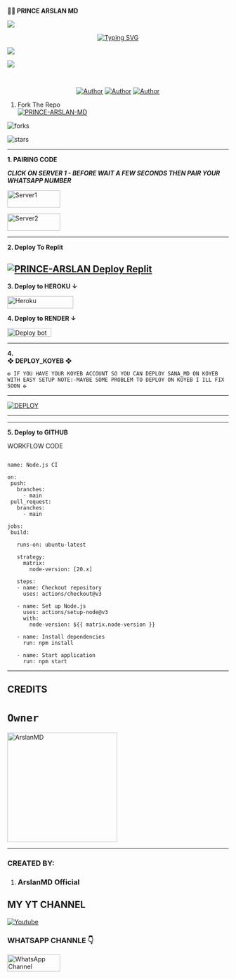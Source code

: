  **🧚‍♀️ PRINCE ARSLAN MD**

<a><img src='https://i.imgur.com/LyHic3i.gif'/>

</p> <p align="center">
<a href="https://git.io/typing-svg"><img src="https://readme-typing-svg.demolab.com?font=Rubik+Dirt&size=65&pause=1000&color=FF1D3ECF&background=FF20A500&center=true&vCenter=true&width=1000&height=150&lines=ARSLAN+MD+POWERBOT ;MADE+BY+ARSLANMD+OFFICIAL" alt="Typing SVG" /></a>

<a><img src='https://i.imgur.com/LyHic3i.gif'/>

<img align="center" height="auto"
src="https://cardivo.vercel.app/api?name=Arslan%20MD&description=🥂THE%20WORLD%20BEST%20WHATSAPP%20BOT%★%20CREATED%20BY%_ARSLANMD%20OFFICIAL♥️&image=https://files.catbox.moe/zw6rsz.jpg?v=4&backgroundColor=%23ecf0f1&github=Arslan-MD&pattern=leaf&colorPattern=%23eaeaea"/>

<br>

   </p>
<p align="center">
<a href="https://github.com/Arslan-MD"><img title="Author" src="https://img.shields.io/badge/ArslanMD-black?style=for-the-badge&logo=Github"></a> <a href="https://youtube.com/@arslanmdofficial"><img title="Author" src="https://img.shields.io/badge/YOUTUBE SUBSCRIBE-red?style=for-the-badge&logo=youtube"></a> <a href="https://wa.me/923237045919"><img title="Author" src="https://img.shields.io/badge/Contact Me-black?style=for-the-badge&logo=whatsapp"></a>
<p/> 
    
1. Fork The Repo
    <br>
<a href="https://github.com/Arslan-MD/Arslan-MD/fork"><img title="PRINCE-ARSLAN-MD" src="https://img.shields.io/badge/FORK PRINCE-ARSLAN-h?color=black&style=for-the-badge&logo=stackshare"></a>

![forks](https://img.shields.io/github/forks/Arslan-MD/Arslan-MD?label=Forks&style=social)

![stars](https://img.shields.io/github/stars/Arslan-MD/Arslan-MD?style=social)



---

**1.  PAIRING CODE**
    <br>

***CLICK ON SERVER 1 - BEFORE WAIT A FEW SECONDS THEN PAIR YOUR WHATSAPP NUMBER***

<p align="left">
<a href='https://arslan-md-beta-pair.onrender.com' target="_blank"><img alt='Server1' src='https://img.shields.io/badge/-Server 1-darkgreen?style=for-the-badge&logo=Whatsapp&logoColor=white'/< width=120 height=39/p></a>

<br>

<p align="left">
<a href='https://registered-bunni-arslanmd12-faa34dac.koyeb.app' target="_blank"><img alt='Server2' src='https://img.shields.io/badge/-Server 2-darkred?style=for-the-badge&logo=Whatsapp&logoColor=white'/< width=120 height=39/p></a>

    
---
 **2.  Deploy To Replit**

<a href="https://replit.com"><img title="PRINCE-ARSLAN Deploy Replit" src="https://img.shields.io/badge/DEPLOY REPLIT-h?color=black&style=for-the-badge&logo=Replit"></a>
---
**3. Deploy to HEROKU ↓**

<p align="left">
<a href='https://signup.heroku.com/' target="_blank"><img alt='Heroku' src='https://img.shields.io/badge/-heroku ‎ deploy-blue?style=for-the-badge&logo=heroku&logoColor=white'/< width=150 height=28/p></a>
   
 **4.  Deploy to RENDER ↓**

<a href="https://dashboard.render.com/" target="blank"><img align="center" src="https://telegra.ph/file/c15e952f017c10e12f431.jpg" width="100" height="20" alt="Deploy bot"/></a>

---
**4. <br> ❖ DEPLOY_KOYEB ❖**

`✠ IF YOU HAVE YOUR KOYEB ACCOUNT SO YOU CAN DEPLOY SANA_MD ON KOYEB WITH EASY SETUP NOTE:-MAYBE SOME PROBLEM TO DEPLOY ON KOYEB I ILL FIX SOON ✠`

---------

<a href='https://app.koyeb.com/auth/signin' target="_blank"><img alt='DEPLOY' src='https://img.shields.io/badge/-KOYEB-blue?style=for-the-badge&logo=koyeb&logoColor=white'/></a>

------------





---
**5. Deploy to GITHUB**

  WORKFLOW CODE
 ```name: Node.js CI

name: Node.js CI

on:
  push:
    branches:
      - main
  pull_request:
    branches:
      - main

jobs:
  build:

    runs-on: ubuntu-latest

    strategy:
      matrix:
        node-version: [20.x]

    steps:
    - name: Checkout repository
      uses: actions/checkout@v3

    - name: Set up Node.js
      uses: actions/setup-node@v3
      with:
        node-version: ${{ matrix.node-version }}

    - name: Install dependencies
      run: npm install

    - name: Start application
      run: npm start
```
---


## CREDITS 
# `Owner`

 <a href="https://github.com/Arslan-MD"><img src="https://github.com/Arslan-MD.png" width="250" height="250" alt=" ArslanMD"/></a>

---
### CREATED BY:
1. ### ArslanMD Official 

## MY YT CHANNEL

[![Youtube](https://telegra.ph/file/eebe86c26e98ffeae39ea.jpg)](https://youtube.com/@arslanmdofficial) 
 
 ### WHATSAPP CHANNLE 👇
 <p align="left">
<a href='https://whatsapp.com/channel/0029VarfjW04tRrmwfb8x306' target="_blank"><img alt='WhatsApp Channel' src='https://img.shields.io/badge/-WhatsApp Channel-darkgreen?style=for-the-badge&logo=Whatsapp&logoColor=white'/< width=120 height=39/p></a>


